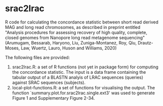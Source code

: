 # srac2lrac
R code for calculating the concordance statistic between short read derived MAG and long read chromosomes, as described in preprint entitled "Analysis procedures for assessing recovery of high quality, complete, closed genomes from Nanopore long read metagenome sequencing" (Arumugam, Bessarab, Haryono, Liu, Zuniga-Montanez, Roy, Qiu, Drautz-Moses, Law, Wuertz, Lauro, Huson and Williams, 2020)

The following files are provided:
1. srac2lrac.R: a set of R functions (not yet in package form) for computing the concordance statistic. The input is a data frame containing the tabular output of a BLASTN analyis of LRAC sequences (queries) against SRAC sequences (subjects).
2. local-plot-functions.R: a set of functions for visualising the output. The function `summary.plot.for.srac2lrac.single.ext3' was used to generate Figure 1 and Supplementary Figure 2-34.
